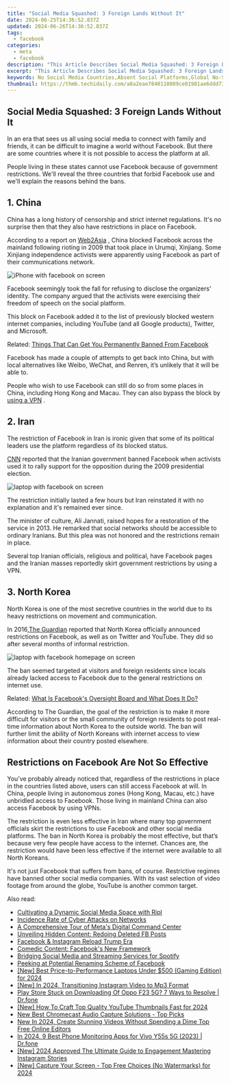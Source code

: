```yaml
---
title: "Social Media Squashed: 3 Foreign Lands Without It"
date: 2024-06-25T14:36:52.837Z
updated: 2024-06-26T14:36:52.837Z
tags:
  - facebook
categories:
  - meta
  - facebook
description: "This Article Describes Social Media Squashed: 3 Foreign Lands Without It"
excerpt: "This Article Describes Social Media Squashed: 3 Foreign Lands Without It"
keywords: No Social Media Countries,Absent Social Platforms,Global No-Social Nations,Disconnected Societies,Squashed Online Presence,Lands Without Screens,Internetless Countries,Social Media Void,Net-Less Nations,No Web Societies,Screen-Less States,Disconnected Worlds,Online Absentia,Internet Gap
thumbnail: https://thmb.techidaily.com/a8a2eae7840110809ce01981ae6ddd7381e7680b0d93e29805eecd4b92108f79.jpg
---
```


## Social Media Squashed: 3 Foreign Lands Without It

 In an era that sees us all using social media to connect with family and friends, it can be difficult to imagine a world without Facebook. But there are some countries where it is not possible to access the platform at all.

 People living in these states cannot use Facebook because of government restrictions. We'll reveal the three countries that forbid Facebook use and we'll explain the reasons behind the bans.

## 1\. China

 China has a long history of censorship and strict internet regulations. It's no surprise then that they also have restrictions in place on Facebook.

 According to a report on [Web2Asia](https://www.web2asia.com/2009/07/07/first-twitter-now-facebook-banned-in-china/) , China blocked Facebook across the mainland following rioting in 2009 that took place in Urumqi, Xinjiang. Some Xinjiang independence activists were apparently using Facebook as part of their communications network.

![iPhone with facebook on screen](https://static1.makeuseofimages.com/wordpress/wp-content/uploads/2021/07/countries-where-facebook-is-banned.jpg)

 Facebook seemingly took the fall for refusing to disclose the organizers’ identity. The company argued that the activists were exercising their freedom of speech on the social platform.

 This block on Facebook added it to the list of previously blocked western internet companies, including YouTube (and all Google products), Twitter, and Microsoft.

 Related: [Things That Can Get You Permanently Banned From Facebook](https://www.makeuseof.com/things-permanently-banned-from-facebook/)

 Facebook has made a couple of attempts to get back into China, but with local alternatives like Weibo, WeChat, and Renren, it’s unlikely that it will be able to.

 People who wish to use Facebook can still do so from some places in China, including Hong Kong and Macau. They can also bypass the block by [using a VPN](https://www.makeuseof.com/what-is-a-vpn/) .

## 2\. Iran

 The restriction of Facebook in Iran is ironic given that some of its political leaders use the platform regardless of its blocked status.

[CNN](http://edition.cnn.com/2009/WORLD/meast/05/23/iran.elections.facebook/) reported that the Iranian government banned Facebook when activists used it to rally support for the opposition during the 2009 presidential election.

![laptop with facebook on screen](https://static1.makeuseofimages.com/wordpress/wp-content/uploads/2021/07/places-where-facebook-is-banned.jpg)

 The restriction initially lasted a few hours but Iran reinstated it with no explanation and it's remained ever since.

 The minister of culture, Ali Jannati, raised hopes for a restoration of the service in 2013\. He remarked that social networks should be accessible to ordinary Iranians. But this plea was not honored and the restrictions remain in place.

 Several top Iranian officials, religious and political, have Facebook pages and the Iranian masses reportedly skirt government restrictions by using a VPN.

## 3\. North Korea

 North Korea is one of the most secretive countries in the world due to its heavy restrictions on movement and communication.

 In 2016,[The Guardian](https://www.theguardian.com/world/2016/apr/01/north-korea-announces-blocks-on-facebook-twitter-and-youtube) reported that North Korea officially announced restrictions on Facebook, as well as on Twitter and YouTube. They did so after several months of informal restriction.

![laptop with facebook homepage on screen](https://static1.makeuseofimages.com/wordpress/wp-content/uploads/2021/07/places-you-cant-use-facebook.jpg)

 The ban seemed targeted at visitors and foreign residents since locals already lacked access to Facebook due to the general restrictions on internet use.

 Related: [What Is Facebook's Oversight Board and What Does It Do?](https://www.makeuseof.com/what-is-facebook-oversight-board/)

 According to The Guardian, the goal of the restriction is to make it more difficult for visitors or the small community of foreign residents to post real-time information about North Korea to the outside world. The ban will further limit the ability of North Koreans with internet access to view information about their country posted elsewhere.

## Restrictions on Facebook Are Not So Effective

 You’ve probably already noticed that, regardless of the restrictions in place in the countries listed above, users can still access Facebook at will. In China, people living in autonomous zones (Hong Kong, Macau, etc.) have unbridled access to Facebook. Those living in mainland China can also access Facebook by using VPNs.

 The restriction is even less effective in Iran where many top government officials skirt the restrictions to use Facebook and other social media platforms. The ban in North Korea is probably the most effective, but that’s because very few people have access to the internet. Chances are, the restriction would have been less effective if the internet were available to all North Koreans.

 It's not just Facebook that suffers from bans, of course. Restrictive regimes have banned other social media companies. With its vast selection of video footage from around the globe, YouTube is another common target.


<ins class="adsbygoogle"
     style="display:block"
     data-ad-format="autorelaxed"
     data-ad-client="ca-pub-7571918770474297"
     data-ad-slot="1223367746"></ins>



<ins class="adsbygoogle"
     style="display:block"
     data-ad-client="ca-pub-7571918770474297"
     data-ad-slot="8358498916"
     data-ad-format="auto"
     data-full-width-responsive="true"></ins>

<span class="atpl-alsoreadstyle">Also read:</span>
<div><ul>
<li><a href="https://facebook.techidaily.com/cultivating-a-dynamic-social-media-space-with-ripl/"><u>Cultivating a Dynamic Social Media Space with Ripl</u></a></li>
<li><a href="https://facebook.techidaily.com/incidence-rate-of-cyber-attacks-on-networks/"><u>Incidence Rate of Cyber Attacks on Networks</u></a></li>
<li><a href="https://facebook.techidaily.com/a-comprehensive-tour-of-metas-digital-command-center/"><u>A Comprehensive Tour of Meta's Digital Command Center</u></a></li>
<li><a href="https://facebook.techidaily.com/unveiling-hidden-content-redoing-deleted-fb-posts/"><u>Unveiling Hidden Content: Redoing Deleted FB Posts</u></a></li>
<li><a href="https://facebook.techidaily.com/facebook-and-instagram-reload-trump-era/"><u>Facebook & Instagram Reload Trump Era</u></a></li>
<li><a href="https://facebook.techidaily.com/comedic-content-facebooks-new-framework/"><u>Comedic Content: Facebook's New Framework</u></a></li>
<li><a href="https://facebook.techidaily.com/bridging-social-media-and-streaming-services-for-spotify/"><u>Bridging Social Media and Streaming Services for Spotify</u></a></li>
<li><a href="https://facebook.techidaily.com/peeking-at-potential-renaming-scheme-of-facebook/"><u>Peeking at Potential Renaming Scheme of Facebook</u></a></li>
<li><a href="https://on-screen-recording.techidaily.com/new-best-price-to-performance-laptops-under-500-gaming-edition-for-2024/"><u>[New] Best Price-to-Performance Laptops Under $500 (Gaming Edition) for 2024</u></a></li>
<li><a href="https://instagram-videos.techidaily.com/new-in-2024-transitioning-instagram-video-to-mp3-format/"><u>[New] In 2024, Transitioning Instagram Video to Mp3 Format</u></a></li>
<li><a href="https://fix-guide.techidaily.com/play-store-stuck-on-downloading-of-oppo-f23-5g-7-ways-to-resolve-drfone-by-drfone-fix-android-problems-fix-android-problems/"><u>Play Store Stuck on Downloading Of Oppo F23 5G? 7 Ways to Resolve | Dr.fone</u></a></li>
<li><a href="https://eaxpv-info.techidaily.com/new-how-to-craft-top-quality-youtube-thumbnails-fast-for-2024/"><u>[New] How To Craft Top Quality YouTube Thumbnails Fast for 2024</u></a></li>
<li><a href="https://sound-tweaking.techidaily.com/new-best-chromecast-audio-capture-solutions-top-picks/"><u>New Best Chromecast Audio Capture Solutions - Top Picks</u></a></li>
<li><a href="https://ai-driven-video-production.techidaily.com/new-in-2024-create-stunning-videos-without-spending-a-dime-top-free-online-editors/"><u>New In 2024, Create Stunning Videos Without Spending a Dime Top Free Online Editors</u></a></li>
<li><a href="https://android-location-track.techidaily.com/in-2024-9-best-phone-monitoring-apps-for-vivo-y55s-5g-2023-drfone-by-drfone-virtual-android/"><u>In 2024, 9 Best Phone Monitoring Apps for Vivo Y55s 5G (2023) | Dr.fone</u></a></li>
<li><a href="https://instagram-clips.techidaily.com/new-2024-approved-the-ultimate-guide-to-engagement-mastering-instagram-stories/"><u>[New] 2024 Approved  The Ultimate Guide to Engagement  Mastering Instagram Stories</u></a></li>
<li><a href="https://visual-screen-recording.techidaily.com/new-capture-your-screen-top-free-choices-no-watermarks-for-2024/"><u>[New] Capture Your Screen - Top Free Choices (No Watermarks) for 2024</u></a></li>
</ul></div>
